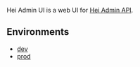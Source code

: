 Hei Admin UI is a web UI for [Hei Admin API](https://github.com/hei-school/hei-admin-api).

## Environments

- [dev](https://dev.admin.hei.school/)
- [prod](https://admin.hei.school/)
